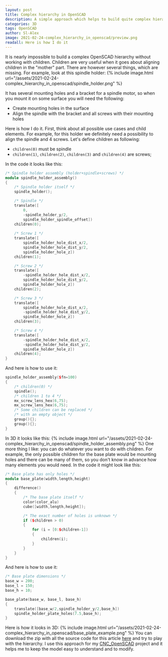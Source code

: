 ```yaml
---
layout: post
title: Complex hierarchy in OpenSCAD
description: A simple approach which helps to build quite complex hierarchical OpenSCAD model.
categories: 3D
tags: OpenSCAD
author: Sl-Alex
image: 2021-02-24-complex_hierarchy_in_openscad/preview.png
readall: Here is how I do it
--- 
```


It is nearly impossible to build a complex OpenSCAD hierarchy without working with children.
Children are very useful when it goes about aligning children in the "mother" part. There are
however several things, which are missing. For example, look at this spindle holder:
{% include image.html url="/assets/2021-02-24-complex_hierarchy_in_openscad/spindle_holder.png" %} 

It has several mounting holes and a bracket for a spindle motor, so when you mount it on some surface you will need the following:
- Create mounting holes in the surface
- Align the spindle with the bracket and all screws with their mounting holes




Here is how I do it. First, think about all possible use cases and child elements. For example,
for this holder we definitely need a possibility to align the spindle and 4 screws. Let's define
children as following:

- ```children(0)``` must be spindle
- ```children(1)```, ```children(2)```, ```children(3)``` and ```children(4)``` are screws;

In the code it looks like this:
```cpp
/* Spindle holder assembly (holder+spindle+screws) */
module spindle_holder_assembly()
{
    /* Spindle holder itself */
    spindle_holder();

    /* Spindle */
    translate([
        0,
        -spindle_holder_y/2,
        spindle_holder_spindle_offset])
    children(0);
    
    /* Screw 1 */
    translate([
        spindle_holder_hole_dist_x/2,
        spindle_holder_hole_dist_y/2,
        spindle_holder_hole_z])
    children(1);

    /* Screw 2 */
    translate([
        -spindle_holder_hole_dist_x/2,
        spindle_holder_hole_dist_y/2,
        spindle_holder_hole_z])
    children(2);

    /* Screw 3 */
    translate([
        spindle_holder_hole_dist_x/2,
        -spindle_holder_hole_dist_y/2,
        spindle_holder_hole_z])
    children(3);

    /* Screw 4 */
    translate([
        -spindle_holder_hole_dist_x/2,
        -spindle_holder_hole_dist_y/2,
        spindle_holder_hole_z])
    children(4);
}
```
And here is how to use it:
```cpp
spindle_holder_assembly($fn=100)
{
    /* children(0) */
    spindle();
    /* children 1 to 4 */
    mx_screw_lens_hex(6,75);
    mx_screw_lens_hex(6,75);
    /* Some children can be replaced */
    /* with an empty object */
    group(){};
    group(){};
}
```

In 3D it looks like this:
{% include image.html url="/assets/2021-02-24-complex_hierarchy_in_openscad/spindle_holder_assembly.png" %}
One more thing I like: you can do whatever you want to do with children. For example, the only possible
children for the base plate would be mounting holes and there can be many of them, so you don't know in
advance how many elements you would need. In the code it might look like this:
```cpp
/* Base plate has only holes */
module base_plate(width,length,height)
{
    difference()
    {
        /* The base plate itself */
        color(color_alu)
        cube([width,length,height]);

        /* The exact number of holes is unknown */
        if ($children > 0)
        {
            for (i = [0:$children-1])
            {
                children(i);
            }
        }
    }
}
```
And here is how to use it:
```cpp
/* Base plate dimensions */
base_w = 200;
base_l = 150;
base_h = 10;

base_plate(base_w, base_l, base_h)
{
    translate([base_w/2,spindle_holder_y/2,base_h])
    spindle_holder_plate_holes(7.5,base_h);
}
```
Here is how it looks in 3D:
{% include image.html url="/assets/2021-02-24-complex_hierarchy_in_openscad/base_plate_example.png" %}
You can download the zip with all the source code for this article [here](/attachments/2021-02-24-complex_hierarchy_in_openscad/example.zip) and try to play with the hierarchy. I use this approach for my [CNC_OpenSCAD][cnc_github] project and it helps me to keep the model easy to understand and to modify.

[cnc_github]: https://github.com/Sl-Alex/CNC_OpenSCAD